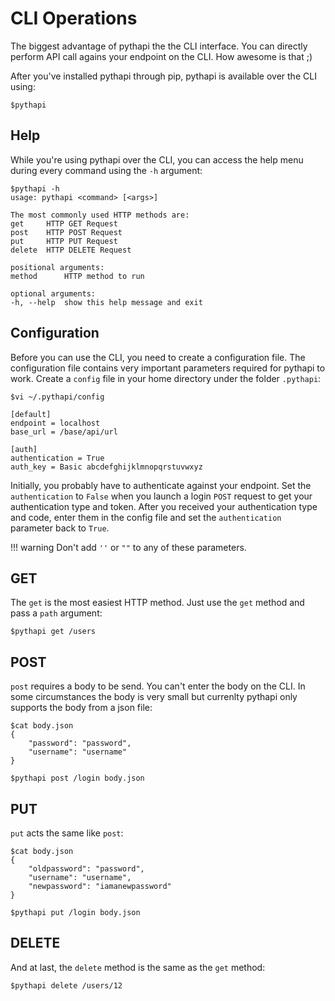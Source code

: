 # CLI Operations
The biggest advantage of pythapi the the CLI interface. You can directly perform API call agains your endpoint on the CLI. How awesome is that ;)

After you've installed pythapi through pip, pythapi is available over the CLI using:

    $pythapi

## Help
While you're using pythapi over the CLI, you can access the help menu during every command using the `-h` argument:

    $pythapi -h
    usage: pythapi <command> [<args>]

    The most commonly used HTTP methods are:
    get     HTTP GET Request
    post    HTTP POST Request
    put     HTTP PUT Request
    delete  HTTP DELETE Request

    positional arguments:
    method      HTTP method to run

    optional arguments:
    -h, --help  show this help message and exit

## Configuration
Before you can use the CLI, you need to create a configuration file. The configuration file contains very important parameters required for pythapi to work.
Create a `config` file in your home directory under the folder `.pythapi`:

    $vi ~/.pythapi/config

    [default]
    endpoint = localhost
    base_url = /base/api/url

    [auth]
    authentication = True
    auth_key = Basic abcdefghijklmnopqrstuvwxyz

Initially, you probably have to authenticate against your endpoint. Set the `authentication` to `False` when you launch a login `POST` request to get your authentication type and token.
After you received your authentication type and code, enter them in the config file and set the `authentication` parameter back to `True`.

!!! warning
    Don't add `''` or `""` to any of these parameters.

## GET
The `get` is the most easiest HTTP method. Just use the `get` method and pass a `path` argument:

    $pythapi get /users

## POST
`post` requires a body to be send. You can't enter the body on the CLI. In some circumstances the body is very small but currenlty pythapi only supports the body from a json file:

    $cat body.json
    {
        "password": "password",
        "username": "username"
    }

    $pythapi post /login body.json

## PUT
`put` acts the same like `post`:

    $cat body.json
    {
        "oldpassword": "password",
        "username": "username",
        "newpassword": "iamanewpassword"
    }

    $pythapi put /login body.json

## DELETE
And at last, the `delete` method is the same as the `get` method:

    $pythapi delete /users/12
